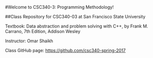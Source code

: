 #Welcome to CSC340-3: Programming Methodology!

##Class Repository for CSC340-03 at San Francisco State University


Textbook: Data abstraction and problem solving with C++, by Frank M. Carrano, 7th Edition, Addison Wesley 


Instructor: Omar Shaikh


Class GitHub page: https://github.com/csc340-spring-2017
